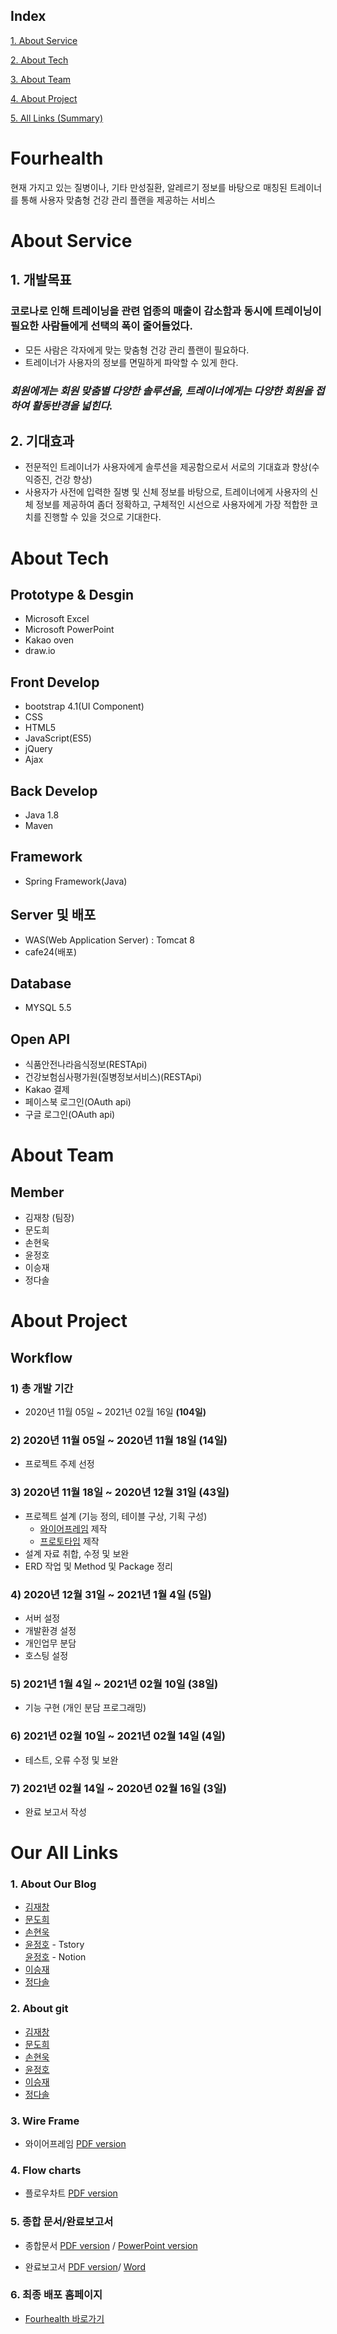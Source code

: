## Index
[1. About Service](https://github.com/Kim-0411/fourhealth#about-service)

[2. About Tech](https://github.com/Kim-0411/fourhealth#about-tech)

[3. About Team](https://github.com/Kim-0411/fourhealth#about-team)

[4. About Project](https://github.com/Kim-0411/fourhealth#about-project)

[5. All Links (Summary)](https://github.com/Kim-0411/fourhealth#our-all-links)


# Fourhealth

현재 가지고 있는 질병이나, 기타 만성질환, 알레르기 정보를 바탕으로 매칭된 트레이너를 통해 사용자 맞춤형 건강 관리 플랜을 제공하는 서비스

# About Service

## 1. 개발목표


### 코로나로 인해 트레이닝을 관련 업종의 매출이 감소함과 동시에 트레이닝이 필요한 사람들에게 선택의 폭이 줄어들었다.

- 모든 사람은 각자에게 맞는 맞춤형 건강 관리 플랜이 필요하다.
- 트레이너가 사용자의 정보를 면밀하게 파악할 수 있게 한다.

 ### <b><i>회원에게는 회원 맞춤별 다양한 솔루션을, 트레이너에게는 다양한 회원을 접하여 활동반경을 넓힌다. </i></b>

## 2. 기대효과
-  전문적인 트레이너가 사용자에게 솔루션을 제공함으로서 서로의 기대효과 향상(수익증진, 건강 향상)
- 사용자가 사전에 입력한 질병 및 신체 정보를 바탕으로, 트레이너에게 사용자의 신체 정보를 제공하여 좀더 정확하고, 구체적인 시선으로 사용자에게 가장 적합한 코치를 진행할 수 있을 것으로 기대한다.
# About Tech

## Prototype & Desgin

- Microsoft Excel
- Microsoft PowerPoint
- Kakao oven
- draw.io

## Front Develop

- bootstrap 4.1(UI Component)
- CSS
- HTML5
- JavaScript(ES5)
- jQuery
- Ajax

## Back Develop

- Java 1.8
- Maven

## Framework
- Spring Framework(Java)

## Server 및 배포

- WAS(Web Application Server) : Tomcat 8
- cafe24(배포)

## Database

- MYSQL 5.5

## Open API

- 식품안전나라음식정보(RESTApi)
- 건강보험심사평가원(질병정보서비스)(RESTApi)
- Kakao 결제
- 페이스북 로그인(OAuth api)
- 구글 로그인(OAuth api)

# About Team

## Member

- 김재창 (팀장)
- 문도희
- 손현욱
- 윤정호
- 이승재
- 정다솔

# About Project

## Workflow

### 1) 총 개발 기간 
-  2020년 11월 05일 ~ 2021년 02월 16일 <b>(104일)</b>
### 2) 2020년 11월 05일 ~ 2020년 11월 18일 <b>(14일)</b>
- 프로젝트 주제 선정
### 3) 2020년 11월 18일 ~ 2020년 12월 31일 <b>(43일)</b>
- 프로젝트 설계 (기능 정의, 테이블 구상, 기획 구성)
   - [와이어프레임](static/Fourhealth_wireframe.pdf) 제작
   - [프로토타입](static/Fourhealth_flowchart.pdf) 제작
- 설계 자료 취합, 수정 및 보완
- ERD 작업 및 Method 및 Package 정리
### 4) 2020년 12월 31일 ~ 2021년 1월 4일 <b>(5일)</b>
- 서버 설정
- 개발환경 설정
- 개인업무 분담
- 호스팅 설정
### 5) 2021년 1월 4일 ~ 2021년 02월 10일 <b>(38일)</b>
- 기능 구현 (개인 분담 프로그래밍)
### 6) 2021년 02월 10일 ~ 2021년 02월 14일 <b>(4일)</b>
- 테스트, 오류 수정 및 보완
### 7) 2021년 02월 14일 ~ 2020년 02월 16일 <b>(3일)</b>
- 완료 보고서 작성
# Our All Links

### 1. About Our Blog

- [김재창](https://blog.naver.com/kjc0411)
- [문도희](https://g-ret.tistory.com/)
- [손현욱](https://blog.naver.com/thsgusdnr123)
- [윤정호](https://make-something.tistory.com) - Tstory  
  [윤정호](https://www.notion.so/jeongoworkshop/921f7e6fb42b4c10ab828d2480040ad4) - Notion  
- [이승재](https://octoberls.blogspot.com)
- [정다솔](https://blog.naver.com/internal_c)

### 2. About git
- [김재창](https://github.com/Kim-0411)
- [문도희](https://github.com/gret8024)
- [손현욱](https://github.com/sonhyunuk)
- [윤정호](https://github.com/wjdgh7587)
- [이승재](https://github.com/octoberls)
- [정다솔](https://github.com/internal7) 

### 3. Wire Frame
- 와이어프레임 [PDF version](static/Fourhealth_wireframe.pdf)

### 4. Flow charts
- 플로우차트 [PDF version](static/Fourhealth_flowchart.pdf)

### 5. 종합 문서/완료보고서
- 종합문서 [PDF version](static/Fourhealth_total.pdf) / [PowerPoint version](static/Fourhealth와이어프레임.플로우차트.pptx)

- 완료보고서 [PDF version](static/fourhealth프로젝트_완료보고서.pdf)/ [Word](static/fourhealth_프로젝트_완료보고서.docx)
### 6. 최종 배포 홈페이지
- [Fourhealth 바로가기](http://kjc0411.cafe24.com)